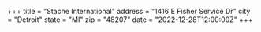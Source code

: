 +++
title = "Stache International"
address = "1416 E Fisher Service Dr"
city = "Detroit"
state = "MI"
zip = "48207"
date = "2022-12-28T12:00:00Z"
+++
